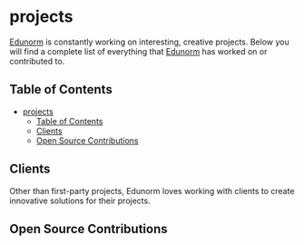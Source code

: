 # projects

[Edunorm](https://edunorm.nl) is constantly working on interesting, creative projects. Below you will find a complete list of everything that [Edunorm](https://edunorm.nl) has worked on or contributed to.

## Table of Contents

- [projects](#projects)
  - [Table of Contents](#table-of-contents)
  - [Clients](#clients)
  - [Open Source Contributions](#open-source-contributions)

## Clients

Other than first-party projects, Edunorm loves working with clients to create innovative solutions for their projects.

## Open Source Contributions

